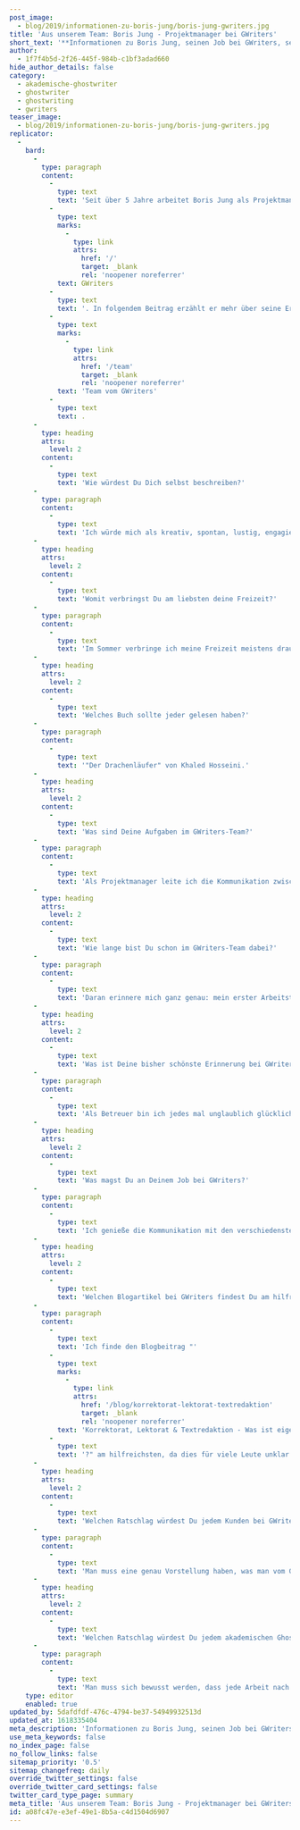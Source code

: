 ```yaml
---
post_image:
  - blog/2019/informationen-zu-boris-jung/boris-jung-gwriters.jpg
title: 'Aus unserem Team: Boris Jung - Projektmanager bei GWriters'
short_text: '**Informationen zu Boris Jung, seinen Job bei GWriters, seine Ratschläge an akademische Ghostwriter & Kunden der Ghostwriter-Agentur GWriters.**'
author:
  - 1f7f4b5d-2f26-445f-984b-c1bf3adad660
hide_author_details: false
category:
  - akademische-ghostwriter
  - ghostwriter
  - ghostwriting
  - gwriters
teaser_image:
  - blog/2019/informationen-zu-boris-jung/boris-jung-gwriters.jpg
replicator:
  -
    bard:
      -
        type: paragraph
        content:
          -
            type: text
            text: 'Seit über 5 Jahre arbeitet Boris Jung als Projektmanager bei '
          -
            type: text
            marks:
              -
                type: link
                attrs:
                  href: '/'
                  target: _blank
                  rel: 'noopener noreferrer'
            text: GWriters
          -
            type: text
            text: '. In folgendem Beitrag erzählt er mehr über seine Erfahrungen im '
          -
            type: text
            marks:
              -
                type: link
                attrs:
                  href: '/team'
                  target: _blank
                  rel: 'noopener noreferrer'
            text: 'Team vom GWriters'
          -
            type: text
            text: .
      -
        type: heading
        attrs:
          level: 2
        content:
          -
            type: text
            text: 'Wie würdest Du Dich selbst beschreiben?'
      -
        type: paragraph
        content:
          -
            type: text
            text: 'Ich würde mich als kreativ, spontan, lustig, engagiert, verantwortungsvoll, belastbar und nicht an letzter Stelle hingebungsvoll beschreiben. Dies ist auch der Grund, warum ich mich gemeinsam mit dem entsprechenden akademischen Ghostwriter individuell in jeden Auftrag einarbeite. Nur so kann ich jedem Kunden den Kundenservice bieten, den er als Kunde von GWriters verdient.'
      -
        type: heading
        attrs:
          level: 2
        content:
          -
            type: text
            text: 'Womit verbringst Du am liebsten deine Freizeit?'
      -
        type: paragraph
        content:
          -
            type: text
            text: 'Im Sommer verbringe ich meine Freizeit meistens draußen beim Schwimmen, Fahrrad fahren, Basketball und Fußball spielen. Am liebsten natürlich mit meinen Freunden oder den Kollegen aus dem GWriters Team. Im Winter werde ich dann etwas gemütlicher und genieße gerne den Blick auf die Berge mit einem warmen Tee und einem guten Buch am Kamin.'
      -
        type: heading
        attrs:
          level: 2
        content:
          -
            type: text
            text: 'Welches Buch sollte jeder gelesen haben?'
      -
        type: paragraph
        content:
          -
            type: text
            text: '"Der Drachenläufer" von Khaled Hosseini.'
      -
        type: heading
        attrs:
          level: 2
        content:
          -
            type: text
            text: 'Was sind Deine Aufgaben im GWriters-Team?'
      -
        type: paragraph
        content:
          -
            type: text
            text: 'Als Projektmanager leite ich die Kommunikation zwischen Kunden und Autoren sowie die vollständige Planung und Organisation von Kundenprojekten und übernehme die Betreuung von Kunden, wobei ich höchsten Wert darauf lege, dass deren Wünsche präzise umgesetzt werden und diese mit unseren Leistungen rundum zufrieden sind. Es ist für mich äußerst wichtig, dass alle Kunden, die bei GWriters Erfahrungen machen, ein hervorragendes Preis-Leistungs-Verhältnis erfahren und während jeder Phase ihres Projekt ein sicheres Gefühl haben.'
      -
        type: heading
        attrs:
          level: 2
        content:
          -
            type: text
            text: 'Wie lange bist Du schon im GWriters-Team dabei?'
      -
        type: paragraph
        content:
          -
            type: text
            text: 'Daran erinnere mich ganz genau: mein erster Arbeitstag war am 17. Januar 2014.'
      -
        type: heading
        attrs:
          level: 2
        content:
          -
            type: text
            text: 'Was ist Deine bisher schönste Erinnerung bei GWriters?'
      -
        type: paragraph
        content:
          -
            type: text
            text: 'Als Betreuer bin ich jedes mal unglaublich glücklich, wenn die Kunden zufrieden und dankbar sind. Insbesondere, wenn der Kunde oder die Kundin anfangs sehr gestresst und verzweifelt war, wir ihn oder sie aber aus dieser Notsituation retten und zu einem erfolgreichen Abschluss seines Projekts verhelfen können. Solche Projekte sind meist die Anspruchsvollsten, dafür ist die Belohnung am Ende aber umso größer!'
      -
        type: heading
        attrs:
          level: 2
        content:
          -
            type: text
            text: 'Was magst Du an Deinem Job bei GWriters?'
      -
        type: paragraph
        content:
          -
            type: text
            text: 'Ich genieße die Kommunikation mit den verschiedensten Arten von Menschen. In dieser Rolle habe ich viel über Menschen lernen dürfen. Mit manchen Kunden fiebert man mit und mit anderen leidet man mit, wiederum muss man ebenso lernen, mit schwierigen Kunden gut umzugehen. In unserer Arbeit gibt es ein sehr breites Feld an Charakteren, mit denen man zurecht kommen muss und das finde ich interessant und spannend. Das Vermitteln zwischen Kunde und Autor ist auch interessant zu beobachten, vor allem, wenn zwei starke Persönlichkeiten mit hervorragendem Hintergrundwissen über ein Thema diskutieren und man dadurch bei einem akademischen Diskurs live dabei ist.'
      -
        type: heading
        attrs:
          level: 2
        content:
          -
            type: text
            text: 'Welchen Blogartikel bei GWriters findest Du am hilfreichsten und warum?'
      -
        type: paragraph
        content:
          -
            type: text
            text: 'Ich finde den Blogbeitrag "'
          -
            type: text
            marks:
              -
                type: link
                attrs:
                  href: '/blog/korrektorat-lektorat-textredaktion'
                  target: _blank
                  rel: 'noopener noreferrer'
            text: 'Korrektorat, Lektorat & Textredaktion - Was ist eigentlich was'
          -
            type: text
            text: '?" am hilfreichsten, da dies für viele Leute unklar ist. Außerdem erläutert dieser Artikel mehrere Dienstleistungen auf einmal, die alle nützlich und hilfreich für die Kunden sind. Das Verständnis dieser Dienstleistungen ist für jeden Kunden essentiell, denn nur damit ist sichergestellt, dass er oder sie auch genau das erhalten, was sie von uns benötigen.'
      -
        type: heading
        attrs:
          level: 2
        content:
          -
            type: text
            text: 'Welchen Ratschlag würdest Du jedem Kunden bei GWriters geben?'
      -
        type: paragraph
        content:
          -
            type: text
            text: 'Man muss eine genau Vorstellung haben, was man vom Ghostwriting erwartet. Um so klarer der Kunde seine Wünsche äußert, um so ein besseres Endprodukt kann er erwarten. Die wichtigsten Aspekte sind ein detailliertes Briefing und eine sachliche, lösungsorientierte Kommunikation. Damit steht einem hervorragenden Ergebnis des akademischen Projekts nichts mehr im Weg.'
      -
        type: heading
        attrs:
          level: 2
        content:
          -
            type: text
            text: 'Welchen Ratschlag würdest Du jedem akademischen Ghostwriter bei GWriters geben?'
      -
        type: paragraph
        content:
          -
            type: text
            text: 'Man muss sich bewusst werden, dass jede Arbeit nach Kundenspezifikationen angefertigt wird und deren Wünsche erfüllt werden müssen, solange sich diese im Bereich des Möglichen befindet. Kritik sollte daher nicht persönlich genommen, sondern lösungsorientiert aufgenommen werden. Wenn man sich dieses "Mindset" aneignet und Kritik und Verbesserungsvorschläge konstruktiv aufnimmt, hat man darüber hinaus auch die Chance, sich in seinem eigenen akademischen Fachbereich weiterzuentwickeln.'
    type: editor
    enabled: true
updated_by: 5dafdfdf-476c-4794-be37-54949932513d
updated_at: 1618335404
meta_description: 'Informationen zu Boris Jung, seinen Job bei GWriters, seine Ratschläge an akademische Ghostwriter & Kunden der Ghostwriter-Agentur GWriters.'
use_meta_keywords: false
no_index_page: false
no_follow_links: false
sitemap_priority: '0.5'
sitemap_changefreq: daily
override_twitter_settings: false
override_twitter_card_settings: false
twitter_card_type_page: summary
meta_title: 'Aus unserem Team: Boris Jung - Projektmanager bei GWriters • GWriters'
id: a08fc47e-e3ef-49e1-8b5a-c4d1504d6907
---
```

